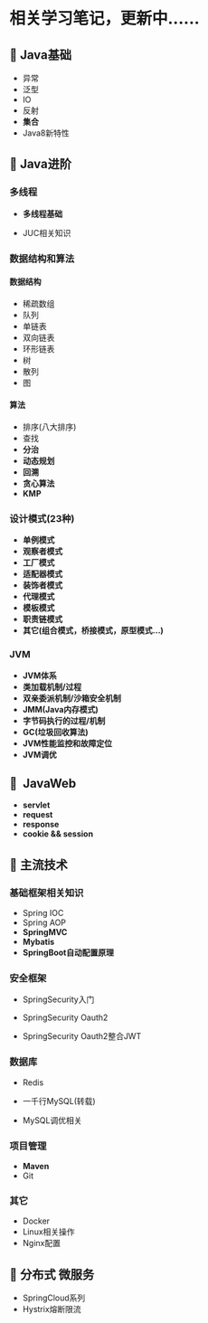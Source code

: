 # 相关学习笔记，更新中......

## :bookmark_tabs: Java基础

- 异常
- 泛型
- IO
- 反射
- **集合**
- Java8新特性



## :blue_book: Java进阶

### 多线程

- **多线程基础**

- JUC相关知识



### 数据结构和算法

#### 数据结构

- 稀疏数组
- 队列
- 单链表
- 双向链表
- 环形链表
- 树
- 散列
- 图

#### 算法

- 排序(八大排序)
- 查找
- **分治**
- **动态规划**
- **回溯**
- **贪心算法**
- **KMP**



### 设计模式(23种)

- **单例模式**
- **观察者模式**
- **工厂模式**
- **适配器模式**
- **装饰者模式**
- **代理模式**
- **模板模式**
- **职责链模式**
- **其它(组合模式，桥接模式，原型模式...)**



### JVM

- **JVM体系**
- **类加载机制/过程**
- **双亲委派机制/沙箱安全机制**
- **JMM(Java内存模式)**
- **字节码执行的过程/机制**
- **GC(垃圾回收算法)**
- **JVM性能监控和故障定位**
- **JVM调优**



## :orange_book: ​ JavaWeb

- **servlet**
- **request**
- **response**
- **cookie && session**



## :closed_book: 主流技术

### 基础框架相关知识

- Spring IOC
- Spring AOP
- **SpringMVC**
- **Mybatis**
- **SpringBoot自动配置原理**



### 安全框架

- SpringSecurity入门

- SpringSecurity Oauth2

- SpringSecurity Oauth2整合JWT

  


### 数据库

- Redis

- 一千行MySQL(转载)

- MySQL调优相关

  

### 项目管理

- **Maven**
- Git



### 其它

- Docker
- Linux相关操作
- Nginx配置



## :green_book: 分布式 微服务

- SpringCloud系列
- Hystrix熔断限流

